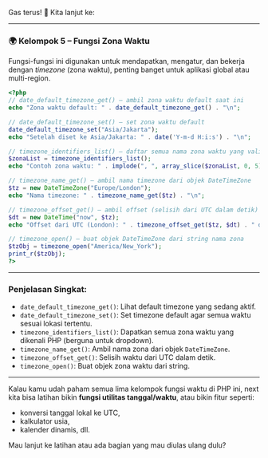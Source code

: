 Gas terus! 🚀 Kita lanjut ke:

---

### 🌍 **Kelompok 5 – Fungsi Zona Waktu**

Fungsi-fungsi ini digunakan untuk mendapatkan, mengatur, dan bekerja dengan *timezone* (zona waktu), penting banget untuk aplikasi global atau multi-region.

```php
<?php
// date_default_timezone_get() – ambil zona waktu default saat ini
echo "Zona waktu default: " . date_default_timezone_get() . "\n";

// date_default_timezone_set() – set zona waktu default
date_default_timezone_set("Asia/Jakarta");
echo "Setelah diset ke Asia/Jakarta: " . date('Y-m-d H:i:s') . "\n";

// timezone_identifiers_list() – daftar semua nama zona waktu yang valid
$zonaList = timezone_identifiers_list();
echo "Contoh zona waktu: " . implode(", ", array_slice($zonaList, 0, 5)) . "...\n";

// timezone_name_get() – ambil nama timezone dari objek DateTimeZone
$tz = new DateTimeZone("Europe/London");
echo "Nama timezone: " . timezone_name_get($tz) . "\n";

// timezone_offset_get() – ambil offset (selisih dari UTC dalam detik)
$dt = new DateTime("now", $tz);
echo "Offset dari UTC (London): " . timezone_offset_get($tz, $dt) . " detik\n";

// timezone_open() – buat objek DateTimeZone dari string nama zona
$tzObj = timezone_open("America/New_York");
print_r($tzObj);
?>
```

---

### Penjelasan Singkat:
- `date_default_timezone_get()`: Lihat default timezone yang sedang aktif.
- `date_default_timezone_set()`: Set timezone default agar semua waktu sesuai lokasi tertentu.
- `timezone_identifiers_list()`: Dapatkan semua zona waktu yang dikenali PHP (berguna untuk dropdown).
- `timezone_name_get()`: Ambil nama zona dari objek `DateTimeZone`.
- `timezone_offset_get()`: Selisih waktu dari UTC dalam detik.
- `timezone_open()`: Buat objek zona waktu dari string.

---

Kalau kamu udah paham semua lima kelompok fungsi waktu di PHP ini, next kita bisa latihan bikin **fungsi utilitas tanggal/waktu**, atau bikin fitur seperti:
- konversi tanggal lokal ke UTC,
- kalkulator usia,
- kalender dinamis, dll.

Mau lanjut ke latihan atau ada bagian yang mau diulas ulang dulu?